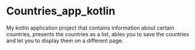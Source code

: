 # Countries_app_kotlin
My kotlin application project that contains information about certain countries, presents the countries as a list, ables you to save the countries and let you to display them on a different page.
